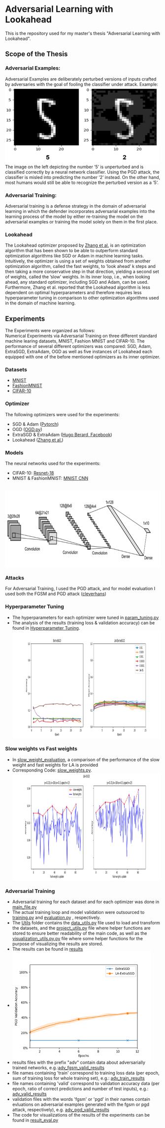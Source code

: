 # Adversarial Learning with Lookahead
This is the repository used for my master's thesis "Adversarial Learning with Lookahead". <br>

## Scope of the Thesis
### Adversarial Examples:
Adversarial Examples are deliberately perturbed versions of inputs crafted by adversaries with the goal of fooling the classifier under attack. Example:<br> 
<img src="https://github.com/neuhart/Adversarial_Learning_LA_Alg/blob/main/Images/MNIST_5_plots_miscl_as_2_withLabels.png" height="250" width="500" align="center"> <br>
The image on the left depicting the number ’5’ is unperturbed and is classified correctly by a neural network classifier. Using the PGD attack, the classifier is
misled into predicting the number ’2’ instead. On the other hand, most humans would still be able to recognize the perturbed version as a ’5’.
### Adversarial Training:
Adversarial training is a defense strategy in the domain of adversarial learning in which the defender incorporates adversarial
examples into the learning process of the model by either re-training the model on the adversarial examples or training the model solely on them in the first place. 
<br>
### Lookahead
The Lookahead optimizer proposed by <a href="https://www.cs.toronto.edu/~hinton/absps/lookahead.pdf">Zhang et al.</a> is an optimization algorithm that
has been shown to be able to outperform standard optimization algorithms like SGD
or Adam in machine learning tasks. Intuitively, the optimizer is using a set of weights
obtained from another optimization algorithm, called the fast weights, to ’look ahead’
k steps and then taking a more conservative step in that direction, yielding a second
set of weights, called the ’slow’ weights. In its inner loop, i.e., when looking ahead, any
standard optimizer, including SGD and Adam, can be used. Furthermore, Zhang et al.
reported that the Lookahead algorithm is less dependent on optimal hyperparameters
and therefore requires less hyperparameter tuning in comparison to other optimization
algorithms used in the domain of machine learning.

## Experiments
The Experiments were organized as follows: <br>
Numerical Experiments via Adversarial Training on three different standard machine learing datasets, MNIST, Fashion MNIST and CIFAR-10. The performance of several different optimizers was compared: SGD, Adam, ExtraSGD, ExtraAdam, OGD as well as five instances of Lookahead each equipped with one of the before mentioned optimizers as its inner optimizer.
### Datasets 
- <a href="https://pytorch.org/vision/stable/generated/torchvision.datasets.MNIST.html#torchvision.datasets.MNIST">MNIST</a>
- <a href="https://pytorch.org/vision/stable/generated/torchvision.datasets.FashionMNIST.html#torchvision.datasets.FashionMNIST">FashionMNIST</a>
- <a href="https://pytorch.org/vision/stable/generated/torchvision.datasets.CIFAR10.html#torchvision.datasets.CIFAR10">CIFAR-10</a>

### Optimizer
The following optimizers were used for the experiments:
- SGD & Adam (<a href="https://pytorch.org/docs/stable/optim.html">Pytorch</a>)
- OGD (<a href="https://github.com/neuhart/Adversarial_Learning_LA_Alg/tree/main/Optimizer/OGD.py">OGD.py</a>) 
- ExtraSGD & ExtraAdam (<a href="https://github.com/GauthierGidel/Variational-Inequality-GAN/blob/master/optim/extragradient.py">Hugo Berard, Facebook</a>) 
- Lookahead (<a href="https://github.com/michaelrzhang/lookahead">Zhang et al.</a>)

### Models 
The neural networks used for the experiments:
- CIFAR-10:  <a href="https://pytorch.org/vision/stable/models/generated/torchvision.models.resnet18.html#torchvision.models.resnet18">Resnet-18</a>
- MNIST & FashionMNIST: <a href="https://github.com/neuhart/Adversarial_Learning_LA_Alg/tree/main/Models">MNIST CNN</a>
<br>
<img src="https://github.com/neuhart/Adversarial_Learning_LA_Alg/blob/main/Images/MNIST_CNN.png" height="250" width="600" align="center"> <br>

### Attacks
For Adversarial Training, I used the PGD attack, and for model evaluation I used both the FGSM and PGD attack (<a href="https://github.com/cleverhans-lab/cleverhans">cleverhans</a>)

### Hyperparameter Tuning
- The hyperparameters for each optimizer were tuned in  <a href="https://github.com/neuhart/Adversarial_Learning_LA_Alg/blob/main/param_tuning.py">param_tuning.py</a>
- The analysis of the results (training loss & validation accuracy) can be found in <a href="https://github.com/neuhart/Adversarial_Learning_LA_Alg/tree/main/Hyperparam_tuning">Hyperparameter Tuning</a>. <br>
<img src="https://github.com/neuhart/Adversarial_Learning_LA_Alg/blob/main/Hyperparam_tuning/Analysis/CIFAR10/LR_robustness/adv_pgd_valid_results_mean_std/ExtraSGD.png" height="350" width="1000" align="center"> <br>

### Slow weights vs Fast weights
- In <a href="https://github.com/neuhart/Adversarial_Learning_LA_Alg/tree/main/slow_weight_evaluation">slow_weight_evaluation</a>, a comparison of the performance of the slow weight and fast weights for LA is provided 
- Corresponding Code: <a href="https://github.com/neuhart/Adversarial_Learning_LA_Alg/blob/main/slow_weights.py">slow_weights.py</a>. <br>
<img src="https://github.com/neuhart/Adversarial_Learning_LA_Alg/blob/main/slow_weight_evaluation/Analysis/CIFAR10/adv_pgd_valid_slow/LA-OGD.png" height="350" width="1000" align="center"> <br>


### Adversarial Training
- Adversarial training for each dataset and for each optimizer was done in <a href="https://github.com/neuhart/Adversarial_Learning_LA_Alg/blob/main/main_file.py">main_file.py</a>
- The actual training loop and model validation were outsourced to <a href="https://github.com/neuhart/Adversarial_Learning_LA_Alg/blob/main/training.py">training.py</a> and <a href="https://github.com/neuhart/Adversarial_Learning_LA_Alg/blob/main/evaluation.py">evaluation.py</a> , respectively.
- The <a href="https://github.com/neuhart/Adversarial_Learning_LA_Alg/tree/main/Utils">Utils</a> folder contains the <a href="https://github.com/neuhart/Adversarial_Learning_LA_Alg/blob/main/Utils/data_utils.py">data_utils.py</a> file used to load and transform the datasets, and 
the <a href="https://github.com/neuhart/Adversarial_Learning_LA_Alg/blob/main/Utils/project_utils.py">project_utils.py</a> file where helper functions are stored to ensure better readability of the main code, as well as the <a href="https://github.com/neuhart/Adversarial_Learning_LA_Alg/blob/main/Utils/visualization_utils.py.py">visualization_utils.py.py</a> file where some helper functions for the purpose of visualizing the results are stored.
- The results can be found in <a href="https://github.com/neuhart/Adversarial_Learning_LA_Alg/tree/main/results">results</a> <br>
- <img src="https://github.com/neuhart/Adversarial_Learning_LA_Alg/blob/main/results/Analysis/FashionMNIST/ExtraSGD.png" height="350" width="450" align="center"> <br>
- results files with the prefix "adv" contain data about adversarially trained networks, e.g.:<a href="adv_fgsm_valid_results">adv_fgsm_valid_results</a>
- file names containing 'train' correspond to training loss data (per epoch, sum of training loss for whole training set), e.g.: <a href="https://github.com/neuhart/Adversarial_Learning_LA_Alg/tree/main/results/CIFAR10/adv_train_results">adv_train_results</a>
- file names containing 'valid' correspond to validation accuracy data (per epoch, ratio of correct predictions and number of test inputs), e.g.: <a href="https://github.com/neuhart/Adversarial_Learning_LA_Alg/tree/main/results/CIFAR10/adv_valid_results">adv_valid_results</a>
- validation files with the words 'fgsm' or 'pgd' in their names contain evluations on adversarial examples generated with the fgsm or pgd attack, respectively), e.g. <a href="https://github.com/neuhart/Adversarial_Learning_LA_Alg/tree/main/results/CIFAR10/adv_pgd_valid_results">adv_pgd_valid_results</a>
- The code for visualizations of the results of the experiments can be found in <a href="https://github.com/neuhart/Adversarial_Learning_LA_Alg/blob/main/result_eval.py">result_eval.py</a>

<a href="url"></a>
